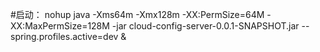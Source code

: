 #启动：
nohup java  -Xms64m -Xmx128m -XX:PermSize=64M -XX:MaxPermSize=128M -jar cloud-config-server-0.0.1-SNAPSHOT.jar
 --spring.profiles.active=dev &